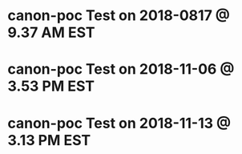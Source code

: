 # canon-poc Test on 2018-0817 @  9.37 AM EST
# canon-poc Test on 2018-11-06 @ 3.53 PM EST
# canon-poc Test on 2018-11-13 @ 3.13 PM EST

